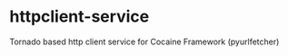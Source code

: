 httpclient-service
==================

Tornado based http client service for Cocaine Framework (pyurlfetcher)
